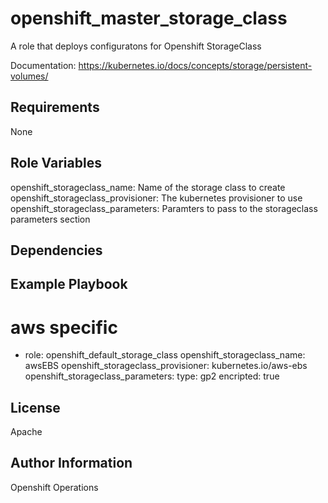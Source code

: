 openshift_master_storage_class
=========

A role that deploys configuratons for Openshift StorageClass

Documentation: https://kubernetes.io/docs/concepts/storage/persistent-volumes/

Requirements
------------

None

Role Variables
--------------

openshift_storageclass_name: Name of the storage class to create
openshift_storageclass_provisioner: The kubernetes provisioner to use
openshift_storageclass_parameters: Paramters to pass to the storageclass parameters section


Dependencies
------------


Example Playbook
----------------

  # aws specific
- role: openshift_default_storage_class
  openshift_storageclass_name: awsEBS
  openshift_storageclass_provisioner: kubernetes.io/aws-ebs
  openshift_storageclass_parameters:
    type: gp2
    encripted: true



License
-------

Apache

Author Information
------------------

Openshift Operations
